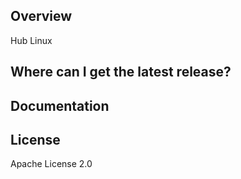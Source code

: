 ## Overview ##
Hub Linux

## Where can I get the latest release? ##

## Documentation ##


## License ##
Apache License 2.0
